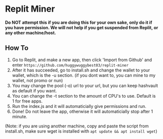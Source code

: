 # Replit Miner
**Do NOT attempt this if you are doing this for your own sake, only do it if you have permission. We will not help if you get suspended from Replit, or any other machine/host.**

## How To
1. Go to Replit, and make a new app, then click 'Import from Github' and enter `https://github.com/huggywuggybest03/replit-miner`
2. After it has succeeded, go to install.sh and change the wallet to your wallet, which is the -u section. (if you dont want to, you can mine to my wallet, not promo or nun)
3. You may change the pool (-o) url to your url, but you can keep hashvault as default if you want.
4. You can change the -t section to the amount of CPU's to use. Default is 1 for free apps.
5. Run the index.js and it will automaticially give permissions and run.
6. Done! Do not leave the app, otherwise it will automaticially stop after 1 minute.

(Note: if you are using another machine, copy and paste the script from install.sh, make sure wget is installed with `apt update && apt install wget`)

